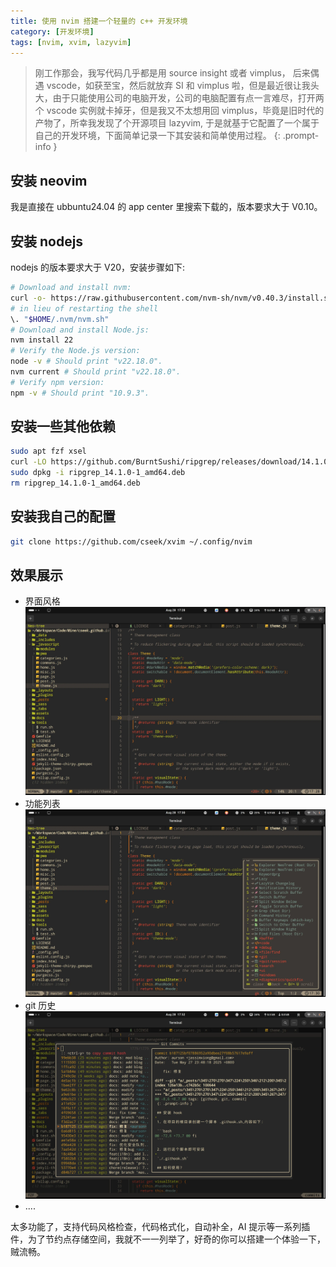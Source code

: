 ```yaml
---
title: 使用 nvim 搭建一个轻量的 c++ 开发环境
category: [开发环境]
tags: [nvim, xvim, lazyvim]
---
```


> 刚工作那会，我写代码几乎都是用 source insight 或者 vimplus， 后来偶遇 vscode，如获至宝，然后就放弃 SI 和 vimplus 啦，但是最近很让我头大，由于只能使用公司的电脑开发，公司的电脑配置有点一言难尽，打开两个 vscode 实例就卡掉牙，但是我又不太想用回 vimplus，毕竟是旧时代的产物了，所幸我发现了个开源项目 lazyvim, 于是就基于它配置了一个属于自己的开发环境，下面简单记录一下其安装和简单使用过程。
{: .prompt-info }

## 安装 neovim
我是直接在 ubbuntu24.04 的 app center 里搜索下载的，版本要求大于 V0.10。

## 安装 nodejs
nodejs 的版本要求大于 V20，安装步骤如下:
```bash
# Download and install nvm:
curl -o- https://raw.githubusercontent.com/nvm-sh/nvm/v0.40.3/install.sh | bash
# in lieu of restarting the shell
\. "$HOME/.nvm/nvm.sh"
# Download and install Node.js:
nvm install 22
# Verify the Node.js version:
node -v # Should print "v22.18.0".
nvm current # Should print "v22.18.0".
# Verify npm version:
npm -v # Should print "10.9.3".
```

## 安装一些其他依赖

```bash
sudo apt fzf xsel
curl -LO https://github.com/BurntSushi/ripgrep/releases/download/14.1.0/ripgrep_14.1.0-1_amd64.deb
sudo dpkg -i ripgrep_14.1.0-1_amd64.deb
rm ripgrep_14.1.0-1_amd64.deb
```

## 安装我自己的配置

```bash
git clone https://github.com/cseek/xvim ~/.config/nvim
```

## 效果展示
+ 界面风格
![](/assets/img/post/开发环境/xvim1.webp)
+ 功能列表
![](/assets/img/post/开发环境/xvim2.webp)
+ git 历史
![](/assets/img/post/开发环境/xvim3.webp)
+ ....

太多功能了，支持代码风格检查，代码格式化，自动补全，AI 提示等一系列插件，为了节约点存储空间，我就不一一列举了，好奇的你可以搭建一个体验一下，贼流畅。